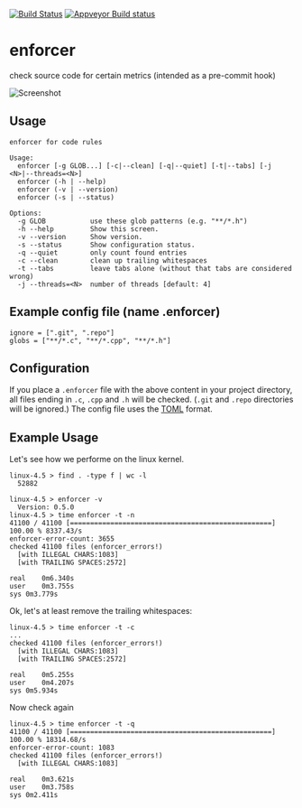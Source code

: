 [![Build Status](https://travis-ci.org/marcmo/enforcer.svg?branch=master)](http://travis-ci.org/marcmo/enforcer) [![Appveyor Build status](https://ci.appveyor.com/api/projects/status/vv4t6mfr25p61a6p?svg=true)](https://ci.appveyor.com/project/marcmo/enforcer)

enforcer
========

check source code for certain metrics (intended as a pre-commit hook)

![Screenshot](https://github.com/marcmo/enforcer/blob/master/doc/enforcerv0.5.gif)

## Usage

    enforcer for code rules

    Usage:
      enforcer [-g GLOB...] [-c|--clean] [-q|--quiet] [-t|--tabs] [-j <N>|--threads=<N>]
      enforcer (-h | --help)
      enforcer (-v | --version)
      enforcer (-s | --status)

    Options:
      -g GLOB           use these glob patterns (e.g. "**/*.h")
      -h --help         Show this screen.
      -v --version      Show version.
      -s --status       Show configuration status.
      -q --quiet        only count found entries
      -c --clean        clean up trailing whitespaces
      -t --tabs         leave tabs alone (without that tabs are considered wrong)
      -j --threads=<N>  number of threads [default: 4]

## Example config file (name .enforcer)

    ignore = [".git", ".repo"]
    globs = ["**/*.c", "**/*.cpp", "**/*.h"]

## Configuration

If you place a `.enforcer` file with the above content in your project directory, all files ending
in `.c`, `.cpp` and `.h` will be checked. (`.git` and `.repo` directories will be ignored.)
The config file uses the [TOML](https://github.com/toml-lang/toml) format.

## Example Usage

Let's see how we performe on the linux kernel.

    linux-4.5 > find . -type f | wc -l
      52882

    linux-4.5 > enforcer -v
      Version: 0.5.0
    linux-4.5 > time enforcer -t -n
    41100 / 41100 [==================================================] 100.00 % 8337.43/s
    enforcer-error-count: 3655
    checked 41100 files (enforcer_errors!)
      [with ILLEGAL CHARS:1083]
      [with TRAILING SPACES:2572]

    real	0m6.340s
    user	0m3.755s
    sys	0m3.779s

Ok, let's at least remove the trailing whitespaces:

    linux-4.5 > time enforcer -t -c
    ...
    checked 41100 files (enforcer_errors!)
      [with ILLEGAL CHARS:1083]
      [with TRAILING SPACES:2572]

    real	0m5.255s
    user	0m4.207s
    sys	0m5.934s

Now check again

    linux-4.5 > time enforcer -t -q
    41100 / 41100 [==================================================] 100.00 % 18314.68/s
    enforcer-error-count: 1083
    checked 41100 files (enforcer_errors!)
      [with ILLEGAL CHARS:1083]

    real	0m3.621s
    user	0m3.758s
    sys	0m2.411s

